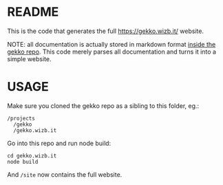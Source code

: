 # README

This is the code that generates the full https://gekko.wizb.it/ website.

NOTE: all documentation is actually stored in markdown format [inside the gekko repo](https://github.com/askmike/gekko/tree/stable/docs). This code merely parses all documentation and turns it into a simple website.

# USAGE

Make sure you cloned the gekko repo as a sibling to this folder, eg.:

    /projects
      /gekko
      /gekko.wizb.it

Go into this repo and run node build:

    cd gekko.wizb.it
    node build

And `/site` now contains the full website.
